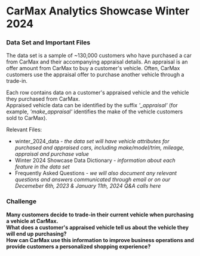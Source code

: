 # CarMax Analytics Showcase Winter 2024

### Data Set and Important Files  
The data set is a sample of ~130,000 customers who have purchased a car from CarMax and their accompanying appraisal details. An appraisal is an offer amount from CarMax to buy a customer's vehicle. Often, CarMax customers use the appraisal offer to purchase another vehicle through a trade-in.  
  
Each row contains data on a customer's appraised vehicle and the vehicle they purchased from CarMax.   
Appraised vehicle data can be identified by the suffix *'_appraisal'* (for example, *'make_appraisal'* identifies the make of the vehicle customers sold to CarMax).


Relevant Files:
  * winter_2024_data - *the data set will have vehicle attributes for purchased and appraised cars, including make/model/trim, mileage, appraisal and purchase value*
  * Winter 2024 Showcase Data Dictionary - *information about each feature in the data set*  
  * Frequently Asked Questions - *we will also document any relevant questions and answers communicated through email or on our Decemeber 6th, 2023 & January 11th, 2024 Q&A calls here*  

### Challenge  
**Many customers decide to trade-in their current vehicle when purchasing a vehicle at CarMax.  
  What does a customer's appraised vehicle tell us about the vehicle they will end up purchasing?    
  How can CarMax use this information to improve business operations and provide customers a personalized shopping experience?**
